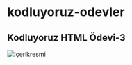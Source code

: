 # kodluyoruz-odevler
## Kodluyoruz HTML Ödevi-3
![içerikresmi](https://raw.githubusercontent.com/eminoruc/kodluyoruzilkrepo/6183da6cbe5acb9d88439f85d3c7e1845e4d2e5d/kodluyoruz-odev-3/screenshot.jpg)